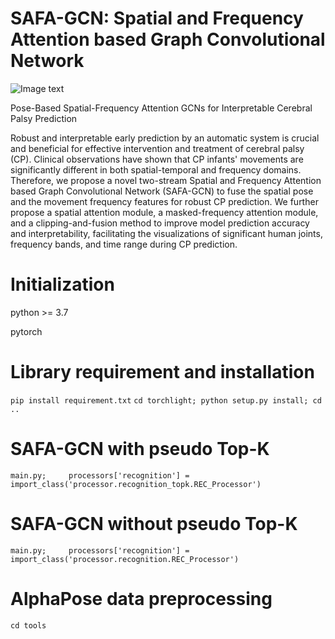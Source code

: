 # SAFA-GCN: Spatial and Frequency Attention based Graph Convolutional Network 
![Image text](https://github.com/MATT6109/hzz/blob/master/SAFA-GCN.png)

Pose-Based Spatial-Frequency Attention GCNs for Interpretable Cerebral Palsy Prediction

Robust and interpretable early prediction by an automatic system is crucial and beneficial for effective intervention and treatment of cerebral palsy (CP). Clinical observations have shown that CP infants' movements are significantly different in both spatial-temporal and frequency domains. Therefore, we propose a novel two-stream Spatial and Frequency Attention based Graph Convolutional Network (SAFA-GCN) to fuse the spatial pose and the movement frequency features for robust CP prediction. We further propose a spatial attention module, a masked-frequency attention module, and a clipping-and-fusion method to improve model prediction accuracy and interpretability, facilitating the visualizations of significant human joints, frequency bands, and time range during CP prediction. 


# Initialization
python >= 3.7

pytorch

# Library requirement and installation
`
pip install requirement.txt
`
`
cd torchlight; python setup.py install; cd ..
`

# SAFA-GCN with pseudo Top-K
`
main.py;     processors['recognition'] = import_class('processor.recognition_topk.REC_Processor')
`
# SAFA-GCN without pseudo Top-K
`
main.py;     processors['recognition'] = import_class('processor.recognition.REC_Processor')
`

# AlphaPose data preprocessing
`
cd tools
`
